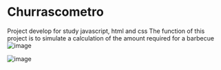 # Churrascometro

Project develop for study javascript, html and css
The function of this project is to simulate a calculation of the amount required for a barbecue
![image](https://user-images.githubusercontent.com/92554844/147716194-298c4e0c-5db7-4371-bc3c-4bb92943de09.png)

![image](https://user-images.githubusercontent.com/92554844/147716207-e77a99a1-161c-42c6-8e11-dbc3c9edd06f.png)
